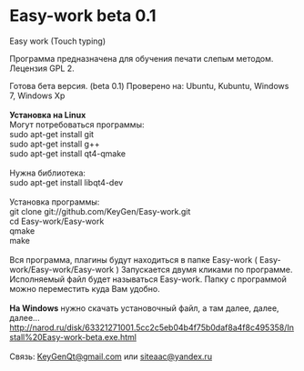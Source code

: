 Easy-work beta 0.1
=========

Easy work (Touch typing)

Программа предназначена для обучения печати слепым методом.<br>
Лецензия GPL 2.<br>

Готова бета версия. (beta 0.1)
Проверено на: Ubuntu, Kubuntu, Windows 7, Windows Xp
<br><br>
<b>Установка на Linux</b>
<br>
Могут потребоваться программы:<br>
sudo apt-get install git<br>
sudo apt-get install g++<br>
sudo apt-get install qt4-qmake<br>
<br>
Нужна библиотека:<br>
sudo apt-get install libqt4-dev<br>
<br>
Установка программы:<br>
git clone git://github.com/KeyGen/Easy-work.git<br>
cd Easy-work/Easy-work<br>
qmake<br>
make<br>
<br>
Вся программа, плагины будут находиться в папке Easy-work ( Easy-work/Easy-work/Easy-work )
Запускается двумя кликами по программе. Исполняемый файл будет называться Easy-work. Папку с программой можно переместить куда Вам удобно.
<br><br>
<b>На Windows</b> нужно скачать установочный файл, а там далее, далее, далее...
<br>
http://narod.ru/disk/63321271001.5cc2c5eb04b4f75b0daf8a4f8c495358/Install%20Easy-work-beta.exe.html
<br><br>
Связь: KeyGenQt@gmail.com или siteaac@yandex.ru
